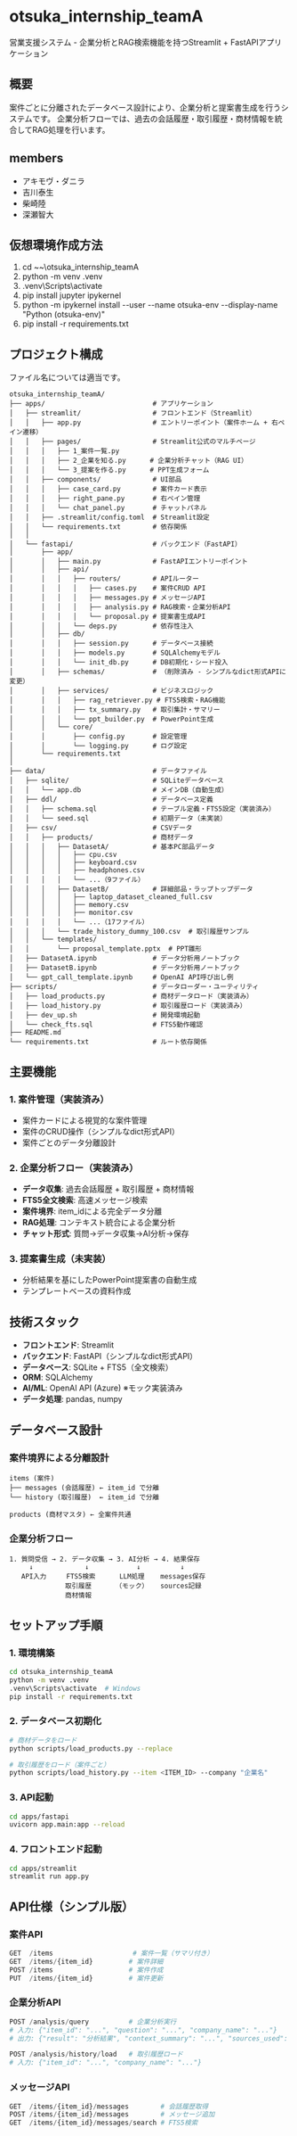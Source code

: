 # otsuka_internship_teamA
営業支援システム - 企業分析とRAG検索機能を持つStreamlit + FastAPIアプリケーション

## 概要
案件ごとに分離されたデータベース設計により、企業分析と提案書生成を行うシステムです。
企業分析フローでは、過去の会話履歴・取引履歴・商材情報を統合してRAG処理を行います。

## members
- アキモヴ・ダニラ
- 吉川泰生
- 柴崎陸
- 深瀬智大

## 仮想環境作成方法
1. cd ~~\otsuka_internship_teamA
2. python -m venv .venv
3. .venv\Scripts\activate
4. pip install jupyter ipykernel
5. python -m ipykernel install --user --name otsuka-env --display-name "Python (otsuka-env)"
6. pip install -r requirements.txt

## プロジェクト構成
ファイル名については適当です。

```
otsuka_internship_teamA/
├── apps/                           # アプリケーション
│   ├── streamlit/                  # フロントエンド（Streamlit）
│   │   ├── app.py                  # エントリーポイント（案件ホーム + 右ペイン遷移）
│   │   ├── pages/                  # Streamlit公式のマルチページ
│   │   │   ├── 1_案件一覧.py
│   │   │   ├── 2_企業を知る.py      # 企業分析チャット（RAG UI）
│   │   │   └── 3_提案を作る.py      # PPT生成フォーム
│   │   ├── components/             # UI部品
│   │   │   ├── case_card.py        # 案件カード表示
│   │   │   ├── right_pane.py       # 右ペイン管理
│   │   │   └── chat_panel.py       # チャットパネル
│   │   ├── .streamlit/config.toml  # Streamlit設定
│   │   └── requirements.txt        # 依存関係
│   │
│   └── fastapi/                    # バックエンド（FastAPI）
│       ├── app/
│       │   ├── main.py             # FastAPIエントリーポイント
│       │   ├── api/
│       │   │   ├── routers/        # APIルーター
│       │   │   │   ├── cases.py    # 案件CRUD API
│       │   │   │   ├── messages.py # メッセージAPI
│       │   │   │   ├── analysis.py # RAG検索・企業分析API
│       │   │   │   └── proposal.py # 提案書生成API
│       │   │   └── deps.py         # 依存性注入
│       │   ├── db/
│       │   │   ├── session.py      # データベース接続
│       │   │   ├── models.py       # SQLAlchemyモデル
│       │   │   └── init_db.py      # DB初期化・シード投入
│       │   ├── schemas/            # （削除済み - シンプルなdict形式APIに変更）
│       │   ├── services/           # ビジネスロジック
│       │   │   ├── rag_retriever.py # FTS5検索・RAG機能
│       │   │   ├── tx_summary.py   # 取引集計・サマリー
│       │   │   └── ppt_builder.py  # PowerPoint生成
│       │   └── core/
│       │       ├── config.py       # 設定管理
│       │       └── logging.py      # ログ設定
│       └── requirements.txt
│
├── data/                           # データファイル
│   ├── sqlite/                     # SQLiteデータベース
│   │   └── app.db                  # メインDB（自動生成）
│   ├── ddl/                        # データベース定義
│   │   ├── schema.sql              # テーブル定義・FTS5設定（実装済み）
│   │   └── seed.sql                # 初期データ（未実装）
│   ├── csv/                        # CSVデータ
│   │   ├── products/               # 商材データ
│   │   │   ├── DatasetA/           # 基本PC部品データ
│   │   │   │   ├── cpu.csv
│   │   │   │   ├── keyboard.csv
│   │   │   │   ├── headphones.csv
│   │   │   │   └── ...（9ファイル）
│   │   │   ├── DatasetB/           # 詳細部品・ラップトップデータ
│   │   │   │   ├── laptop_dataset_cleaned_full.csv
│   │   │   │   ├── memory.csv
│   │   │   │   ├── monitor.csv
│   │   │   │   └── ...（17ファイル）
│   │   │   └── trade_history_dummy_100.csv  # 取引履歴サンプル
│   │   └── templates/
│   │       └── proposal_template.pptx  # PPT雛形
│   ├── DatasetA.ipynb              # データ分析用ノートブック
│   ├── DatasetB.ipynb              # データ分析用ノートブック
│   └── gpt_call_template.ipynb     # OpenAI API呼び出し例
├── scripts/                        # データローダー・ユーティリティ
│   ├── load_products.py            # 商材データロード（実装済み）
│   ├── load_history.py             # 取引履歴ロード（実装済み）
│   ├── dev_up.sh                   # 開発環境起動
│   └── check_fts.sql               # FTS5動作確認
├── README.md
└── requirements.txt                # ルート依存関係
```

## 主要機能

### 1. 案件管理（実装済み）
- 案件カードによる視覚的な案件管理
- 案件のCRUD操作（シンプルなdict形式API）
- 案件ごとのデータ分離設計

### 2. 企業分析フロー（実装済み）
- **データ収集**: 過去会話履歴 + 取引履歴 + 商材情報
- **FTS5全文検索**: 高速メッセージ検索
- **案件境界**: item_idによる完全データ分離
- **RAG処理**: コンテキスト統合による企業分析
- **チャット形式**: 質問→データ収集→AI分析→保存

### 3. 提案書生成（未実装）
- 分析結果を基にしたPowerPoint提案書の自動生成
- テンプレートベースの資料作成

## 技術スタック

- **フロントエンド**: Streamlit
- **バックエンド**: FastAPI（シンプルなdict形式API）
- **データベース**: SQLite + FTS5（全文検索）
- **ORM**: SQLAlchemy
- **AI/ML**: OpenAI API (Azure) ※モック実装済み
- **データ処理**: pandas, numpy

## データベース設計

### 案件境界による分離設計
```
items (案件)
├── messages (会話履歴) ← item_id で分離
└── history (取引履歴)  ← item_id で分離

products (商材マスタ) ← 全案件共通
```

### 企業分析フロー
```
1. 質問受信 → 2. データ収集 → 3. AI分析 → 4. 結果保存
     ↓             ↓            ↓          ↓
   API入力     FTS5検索      LLM処理    messages保存
              取引履歴      （モック）   sources記録
              商材情報
```

## セットアップ手順

### 1. 環境構築
```bash
cd otsuka_internship_teamA
python -m venv .venv
.venv\Scripts\activate  # Windows
pip install -r requirements.txt
```

### 2. データベース初期化
```bash
# 商材データをロード
python scripts/load_products.py --replace

# 取引履歴をロード（案件ごと）
python scripts/load_history.py --item <ITEM_ID> --company "企業名"
```

### 3. API起動
```bash
cd apps/fastapi
uvicorn app.main:app --reload
```

### 4. フロントエンド起動
```bash
cd apps/streamlit
streamlit run app.py
```

## API仕様（シンプル版）

### 案件API
```python
GET  /items                    # 案件一覧（サマリ付き）
GET  /items/{item_id}         # 案件詳細
POST /items                   # 案件作成
PUT  /items/{item_id}         # 案件更新
```

### 企業分析API
```python
POST /analysis/query          # 企業分析実行
# 入力: {"item_id": "...", "question": "...", "company_name": "..."}
# 出力: {"result": "分析結果", "context_summary": "...", "sources_used": [...]}

POST /analysis/history/load   # 取引履歴ロード
# 入力: {"item_id": "...", "company_name": "..."}
```

### メッセージAPI
```python
GET  /items/{item_id}/messages        # 会話履歴取得
POST /items/{item_id}/messages        # メッセージ追加
GET  /items/{item_id}/messages/search # FTS5検索
```

